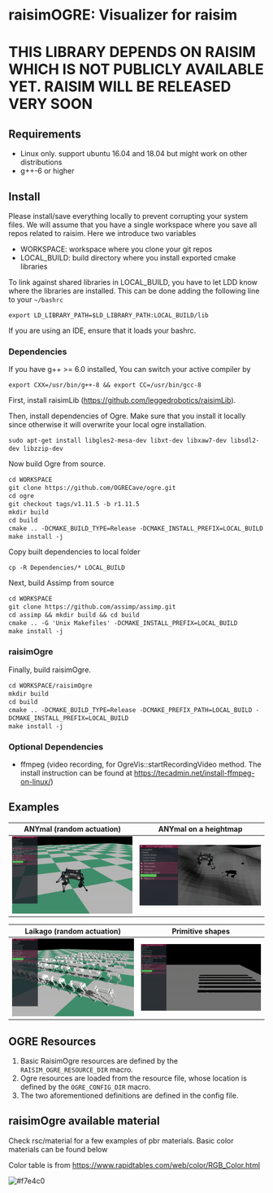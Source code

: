 # raisimOGRE: Visualizer for raisim

# THIS LIBRARY DEPENDS ON RAISIM WHICH IS NOT PUBLICLY AVAILABLE YET. RAISIM WILL BE RELEASED VERY SOON #

## Requirements
- Linux only. support ubuntu 16.04 and 18.04 but might work on other distributions
- g++-6 or higher

## Install

Please install/save everything locally to prevent corrupting your system files. We will assume that you have a single workspace where you save all repos related to raisim. Here we introduce two variables

- WORKSPACE: workspace where you clone your git repos
- LOCAL_BUILD: build directory where you install exported cmake libraries

To link against shared libraries in LOCAL_BUILD, you have to let LDD know where the libraries are installed. This can be done adding the following line to your ```~/bashrc```

```commandline
export LD_LIBRARY_PATH=$LD_LIBRARY_PATH:LOCAL_BUILD/lib
```

If you are using an IDE, ensure that it loads your bashrc. 

### Dependencies
If you have g++ >= 6.0 installed, You can switch your active compiler by
```commandline
export CXX=/usr/bin/g++-8 && export CC=/usr/bin/gcc-8
```

First, install raisimLib (https://github.com/leggedrobotics/raisimLib).

Then, install dependencies of Ogre. Make sure that you install it locally since otherwise it will overwrite your local ogre installation.
```commandline
sudo apt-get install libgles2-mesa-dev libxt-dev libxaw7-dev libsdl2-dev libzzip-dev
```

Now build Ogre from source.
```commandline
cd WORKSPACE
git clone https://github.com/OGRECave/ogre.git
cd ogre
git checkout tags/v1.11.5 -b r1.11.5
mkdir build
cd build
cmake .. -DCMAKE_BUILD_TYPE=Release -DCMAKE_INSTALL_PREFIX=LOCAL_BUILD
make install -j
```

Copy built dependencies to local folder 
```commandline
cp -R Dependencies/* LOCAL_BUILD
```

Next, build Assimp from source
```commandline
cd WORKSPACE
git clone https://github.com/assimp/assimp.git
cd assimp && mkdir build && cd build
cmake .. -G 'Unix Makefiles' -DCMAKE_INSTALL_PREFIX=LOCAL_BUILD
make install -j
```

### raisimOgre
Finally, build raisimOgre.
```commandline
cd WORKSPACE/raisimOgre
mkdir build
cd build
cmake .. -DCMAKE_BUILD_TYPE=Release -DCMAKE_PREFIX_PATH=LOCAL_BUILD -DCMAKE_INSTALL_PREFIX=LOCAL_BUILD
make install -j
```

### Optional Dependencies
- ffmpeg (video recording, for OgreVis::startRecordingVideo method. The install instruction can be found at https://tecadmin.net/install-ffmpeg-on-linux/)

## Examples
ANYmal (random actuation) | ANYmal on a heightmap  
:-----------------------------------:|:------------------------------------:
![alt-text-1](img/anymal.gif "title-1") | ![alt-text-2](img/heightmap.gif "title-2")

Laikago (random actuation)   | Primitive shapes  
:-----------------------------------:|:------------------------------------:
![alt-text-1](img/laikago.gif "title-1") | ![alt-text-2](img/primitives.gif "title-2")

## OGRE Resources
1. Basic RaisimOgre resources are defined by the `RAISIM_OGRE_RESOURCE_DIR` macro.
2. Ogre resources are loaded from the resource file, whose location is defined by the `OGRE_CONFIG_DIR` macro.
3. The two aforementioned definitions are defined in the config file.

## raisimOgre available material
Check rsc/material for a few examples of pbr materials. Basic color materials can be found below

Color table is from https://www.rapidtables.com/web/color/RGB_Color.html

![#f7e4c0]()